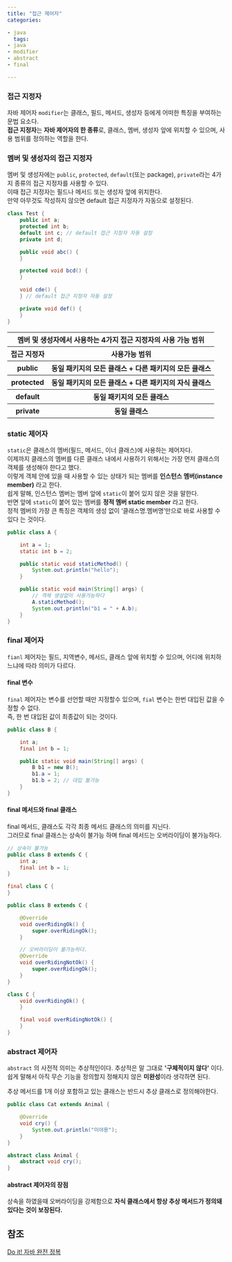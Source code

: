 ```yaml
---
title: "접근 제어자"
categories:

- java
  tags:
- java
- modifier
- abstract
- final

---
```


### 접근 지정자

자바 제어자 `modifier`는 클래스, 필드, 메서드, 생성자 등에게 어떠한 특징을 부여하는 문법 요소다.  
**접근 지정자**는 **자바 제어자의 한 종류**로, 클래스, 멤버, 생성자 앞에 위치할 수 있으며, 사용 범위를 정의하는 역할을 한다.

### 멤버 및 생성자의 접근 지정자

멤버 및 생성자에는 `public`, `protected`, `default`(또는 package), `private`라는 4가지 종류의 접근 지정자를 사용할 수 있다.   
이때 접근 지정자는 필드나 메서드 또는 생성자 앞에 위치한다.  
만약 아무것도 작성하지 않으면 default 접근 지정자가 자동으로 설정된다.

```java
class Test {
    public int a;
    protected int b;
    default int c; // default 접근 지정자 자동 설정
    private int d;

    public void abc() {
    }

    protected void bcd() {
    }

    void cde() {
    } // default 접근 지정자 자동 설정

    private void def() {
    }
}
```  

<table>
  <thead>
    <tr>
      <th colspan="2">멤버 및 생성자에서 사용하는 4가지 접근 지정자의 사용 가능 범위</th>
    <tr>
      <th>접근 지정자</th>
      <th>사용가능 범위</th>
    </tr>
  </thead>
  <tbody>
    <tr>
      <th>public</th>
      <th>동일 패키지의 모든 클래스 + 다른 패키지의 모든 클래스</th>
    </tr>
    <tr>
      <th>protected</th>
      <th>동일 패키지의 모든 클래스 + 다른 패키지의 자식 클래스</th>
    </tr>
    <tr>
      <th>default</th>
      <th>동일 패키지의 모든 클래스</th>
    </tr>
    <tr>
      <th>private</th>
      <th>동일 클래스</th>
    </tr>
  </tbody>
</table>

### static 제어자

`static`은 클래스의 멤버(필드, 메서드, 이너 클래스)에 사용하는 제어자다.  
이제까지 클래스의 멤버를 다른 클래스 내에서 사용하기 위해서는 가장 먼저 클래스의 객체를 생성해야 한다고 했다.  
이렇게 객체 안에 있을 때 사용할 수 있는 상태가 되는 멤버를 **인스턴스 멤버(instance member)** 라고 한다.  
쉽게 말해, 인스턴스 멤버는 멤버 앞에 `static`이 붙어 있지 않은 것을 말한다.  
반면 앞에 `static`이 붙어 있는 멤버를 **정적 멤버 static member** 라고 한다.  
정적 멤버의 가장 큰 특징은 객체의 생성 없이 ‘클래스명.멤버명’만으로 바로 사용할 수 있다 는 것이다.

```java
public class A {

    int a = 1;
    static int b = 2;

    public static void staticMethod() {
        System.out.println("hello");
    }

    public static void main(String[] args) {
        // 객체 생성없이 사용가능하다
        A.staticMethod();
        System.out.println("b1 = " + A.b);
    }
}
```

### final 제어자

`fianl` 제어자는 필드, 지역변수, 메서드, 클래스 앞에 위치할 수 있으며, 어디에 위치하느냐에 따라 의미가 다르다.

#### final 변수

`final` 제어자는 변수를 선언할 때만 지정할수 있으며, `fial` 변수는 한번 대입된 값을 수정할 수 없다.  
즉, 한 번 대입된 값이 최종값이 되는 것이다.

```java
public class B {

    int a;
    final int b = 1;

    public static void main(String[] args) {
        B b1 = new B();
        b1.a = 1;
        b1.b = 2; // 대입 불가능
    }
}
```

#### final 메서드와 final 클래스

final 메서드, 클래스도 각각 최종 메서드 클래스의 의미를 지닌다.  
그러므로 final 클래스는 상속이 불가능 하며 final 메서드는 오버라이딩이 불가능하다.

```java
// 상속이 불가능
public class B extends C {
    int a;
    final int b = 1;
}

final class C {
}
```

```java
public class B extends C {

    @Override
    void overRidingOk() {
        super.overRidingOk();
    }

    // 오버라이딩이 불가능하다.
    @Override
    void overRidingNotOk() {
        super.overRidingOk();
    }
}

class C {
    void overRidingOk() {
    }

    final void overRidingNotOk() {
    }
}
```

### abstract 제어자

`abstract` 의 사전적 의미는 추상적인이다. 추상적은 말 그대로 **'구체적이지 않다'** 이다.  
쉽게 말해서 아직 무슨 기능을 정의할지 정해지지 않은 **미완성**이라 생각하면 된다.

추상 메서드를 1개 이상 포함하고 있는 클래스는 반드시 추상 클래스로 정의해야한다.

```java
public class Cat extends Animal {

    @Override
    void cry() {
        System.out.println("미야용");
    }
}

abstract class Animal {
    abstract void cry();
}
```

#### abstract 제어자의 장점

상속을 하였을때 오버라이딩을 강제함으로 **자식 클래스에서 항상 추상 메서드가 정의돼 있다는 것이 보장된다.**

## 참조

[Do it! 자바 완전 정복](http://www.yes24.com/Product/Goods/103389317)